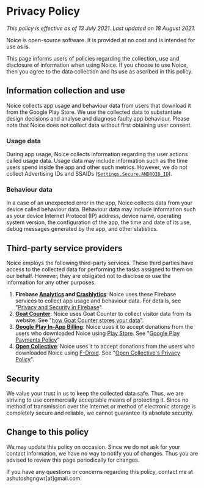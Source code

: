# Privacy Policy

_This policy is effective as of 13 July 2021. Last updated on 18 August 2021._

Noice is open-source software. It is provided at no cost and is intended for use
as is.

This page informs users of policies regarding the collection, use and disclosure
of information when using Noice. If you choose to use Noice, then you agree to
the data collection and its use as ascribed in this policy.

## Information collection and use

Noice collects app usage and behaviour data from users that download it from the
Google Play Store. We use the collected data to substantiate design decisions
and analyse and diagnose faulty app behaviour. Please note that Noice does not
collect data without first obtaining user consent.

### Usage data

During app usage, Noice collects information regarding the user actions called
usage data. Usage data may include information such as the time users spend
inside the app and other such metrics. However, we do not collect Advertising
IDs and SSAIDs
([`Settings.Secure.ANDROID_ID`](https://developer.android.com/reference/android/provider/Settings.Secure#ANDROID_ID)).

### Behaviour data

In a case of an unexpected error in the app, Noice collects data from your
device called behaviour data. Behaviour data may include information such as
your device Internet Protocol (IP) address, device name, operating system
version, the configuration of the app, the time and date of its use, debug
messages generated by the app, and other statistics.

## Third-party service providers

Noice employs the following third-party services. These third parties have
access to the collected data for performing the tasks assigned to them on our
behalf. However, they are obligated not to disclose or use the information for
any other purposes.

1. **Firebase [Analytics](https://firebase.google.com/products/analytics) and
   [Crashlytics](https://firebase.google.com/products/crashlytics)**: Noice uses
   these Firebase services to collect app usage and behaviour data. For details,
   see "[Privacy and Security in
   Firebase](https://firebase.google.com/support/privacy/)".
2. **[Goat Counter](https://www.goatcounter.com/)**: Noice uses Goat Counter to
   collect visitor data from its website. See "[how Goat Counter stores your
   data](https://www.goatcounter.com/privacy)".
3. **[Google Play In-App
   Billing](https://developer.android.com/google/play/billing)**: Noice uses it
   to accept donations from the users who downloaded Noice using [Play
   Store](https://play.google.com/store/apps/details?id=com.github.ashutoshgngwr.noice).
   See "[Google Play Payments
   Policy](https://support.google.com/googleplay/android-developer/answer/9858738)"
4. **[Open Collective](https://opencollective.com/)**: Noice uses it to accept
   donations from the users who downloaded Noice using
   [F-Droid](https://f-droid.org/packages/com.github.ashutoshgngwr.noice/). See
   "[Open Collective's Privacy
   Policy](https://opencollective.com/privacypolicy)".

## Security

We value your trust in us to keep the collected data safe. Thus, we are striving
to use commercially acceptable means of protecting it. Since no method of
transmission over the Internet or method of electronic storage is completely
secure and reliable, we cannot guarantee its absolute security.

## Change to this policy

We may update this policy on occasion. Since we do not ask for your contact
information, we have no way to notify you of changes. Thus you are advised to
review this page periodically for changes.

If you have any questions or concerns regarding this policy, contact me at
ashutoshgngwr[at]gmail.com.
